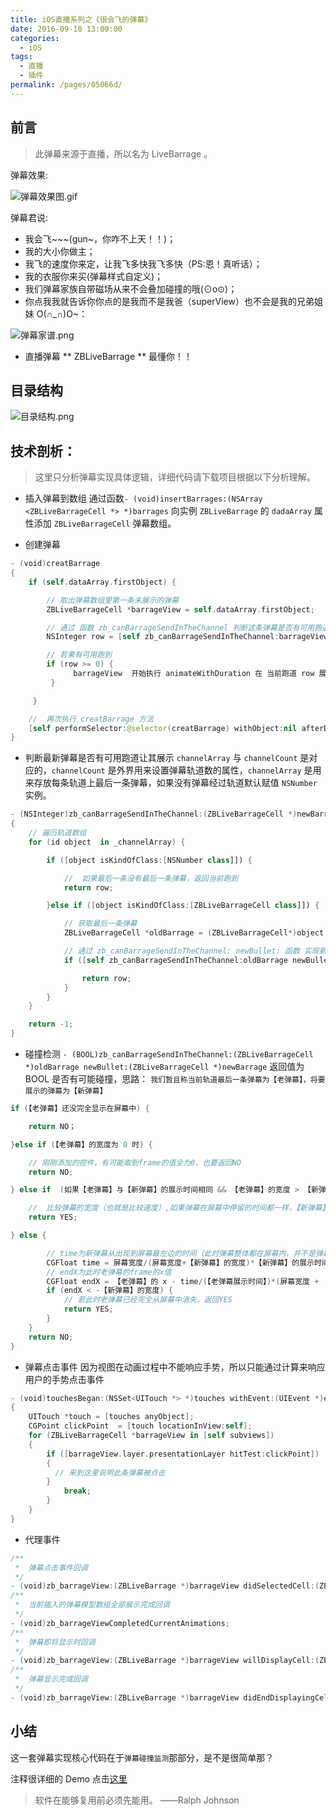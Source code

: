```yaml
---
title: iOS直播系列之《很会飞的弹幕》
date: 2016-09-10 13:00:00
categories: 
  - iOS
tags: 
  - 直播
  - 插件
permalink: /pages/05066d/
---
```


## 前言

> 此弹幕来源于直播，所以名为 LiveBarrage 。

弹幕效果:

![弹幕效果图.gif](https://cdn.jsdelivr.net/gh/zhmbo/static@master/img/20201109161102.gif)

弹幕君说:

- 我会飞~~~(gun~，你咋不上天！！)；
- 我的大小你做主；
- 我飞的速度你来定，让我飞多快我飞多快（PS:恩！真听话）；
- 我的衣服你来买(弹幕样式自定义)；
- 我们弹幕家族自带磁场从来不会叠加碰撞的哦(⊙o⊙)；
- 你点我我就告诉你你点的是我而不是我爸（superView）也不会是我的兄弟姐妹 O(∩_∩)O~：

![弹幕家谱.png](https://cdn.jsdelivr.net/gh/zhmbo/static@master/img/1240-20200903005624988-20200903005632255.png)

- 直播弹幕 ** ZBLiveBarrage ** 最懂你！！

## 目录结构

![目录结构.png](https://cdn.jsdelivr.net/gh/zhmbo/static@master/img/1240-20200903005640031.png)

## 技术剖析：

> 这里只分析弹幕实现具体逻辑，详细代码请下载项目根据以下分析理解。

- 插入弹幕到数组
  通过函数`- (void)insertBarrages:(NSArray <ZBLiveBarrageCell *> *)barrages`
  向实例 `ZBLiveBarrage` 的 `dadaArray` 属性添加 `ZBLiveBarrageCell` 弹幕数组。

- 创建弹幕

```swift
- (void)creatBarrage
{
    if (self.dataArray.firstObject) {

        // 取出弹幕数组里第一条未展示的弹幕
        ZBLiveBarrageCell *barrageView = self.dataArray.firstObject;

        // 通过 函数 zb_canBarrageSendInTheChannel 判断这条弹幕是否有可用跑道让其展示
        NSInteger row = [self zb_canBarrageSendInTheChannel:barrageView];

        // 若果有可用跑到
        if (row >= 0) {
              barrageView  开始执行 animateWithDuration 在 当前跑道 row 展示弹幕
         }

     }

    //  再次执行 creatBarrage 方法
    [self performSelector:@selector(creatBarrage) withObject:nil afterDelay:0.1f];
}
```

- 判断最新弹幕是否有可用跑道让其展示
  `channelArray` 与 `channelCount` 是对应的，`channelCount` 是外界用来设置弹幕轨道数的属性，`channelArray` 是用来存放每条轨道上最后一条弹幕，如果没有弹幕经过轨道默认赋值 `NSNumber` 实例。

```swift
- (NSInteger)zb_canBarrageSendInTheChannel:(ZBLiveBarrageCell *)newBarrage
{
    // 遍历轨道数组
    for (id object  in _channelArray) {

        if ([object isKindOfClass:[NSNumber class]]) {

            //  如果最后一条没有最后一条弹幕，返回当前跑到
            return row;

        }else if ([object isKindOfClass:[ZBLiveBarrageCell class]]) {

            // 获取最后一条弹幕
            ZBLiveBarrageCell *oldBarrage = (ZBLiveBarrageCell*)object;

            // 通过 zb_canBarrageSendInTheChannel: newBullet: 函数 实现新弹幕与当前跑道上最后一条弹幕的 碰撞检测
            if ([self zb_canBarrageSendInTheChannel:oldBarrage newBullet:newBarrage]) {

                return row;
            }
        }
    }

    return -1;
}
```

- 碰撞检测
  `- (BOOL)zb_canBarrageSendInTheChannel:(ZBLiveBarrageCell *)oldBarrage newBullet:(ZBLiveBarrageCell *)newBarrage`
  返回值为 BOOL 是否有可能碰撞，思路：
  `我们暂且称当前轨道最后一条弹幕为【老弹幕】，将要展示的弹幕为【新弹幕】`

```swift
if (【老弹幕】还没完全显示在屏幕中) {

    return NO；

}else if (【老弹幕】的宽度为 0 时) {

    // 刚刚添加的控件，有可能取到frame的值全为0，也要返回NO
    return NO;

} else if  (如果【老弹幕】与【新弹幕】的展示时间相同 && 【老弹幕】的宽度 > 【新弹幕】的宽度)  {

    //  比较弹幕的宽度（也就是比较速度）,如果弹幕在屏幕中停留的时间都一样，【新弹幕】宽度小于【老弹幕】就是永远追不上上一条弹幕,返回YES
    return YES;

} else {

        // time为新弹幕从出现到屏幕最左边的时间（此时弹幕整体都在屏幕内，并不是弹幕消失的时间）
        CGFloat time = 屏幕宽度/(屏幕宽度+【新弹幕】的宽度)*【新弹幕】的展示时间;
        // endX为此时老弹幕的frame的x值
        CGFloat endX = 【老弹幕】的 x - time/(【老弹幕展示时间】)*(屏幕宽度 + 【新弹幕】的宽度);
        if (endX < -【新弹幕】的宽度) {
            // 若此时老弹幕已经完全从屏幕中消失，返回YES
            return YES;
        }
    }
    return NO;
}

```

- 弹幕点击事件
  因为视图在动画过程中不能响应手势，所以只能通过计算来响应用户的手势点击事件

```swift
- (void)touchesBegan:(NSSet<UITouch *> *)touches withEvent:(UIEvent *)event
{
    UITouch *touch = [touches anyObject];
    CGPoint clickPoint  = [touch locationInView:self];
    for (ZBLiveBarrageCell *barrageView in [self subviews])
    {
        if ([barrageView.layer.presentationLayer hitTest:clickPoint])
        {
          // 来到这里说明此条弹幕被点击
        }
            break;
        }
    }
}
```

- 代理事件

```swift
/**
 *  弹幕点击事件回调
 */
- (void)zb_barrageView:(ZBLiveBarrage *)barrageView didSelectedCell:(ZBLiveBarrageCell *)cell;
/**
 *  当前插入的弹幕模型数组全部展示完成回调
 */
- (void)zb_barrageViewCompletedCurrentAnimations;
/**
 *  弹幕即将显示时回调
 */
- (void)zb_barrageView:(ZBLiveBarrage *)barrageView willDisplayCell:(ZBLiveBarrageCell *)cell;
/**
 *  弹幕显示完成回调
 */
- (void)zb_barrageView:(ZBLiveBarrage *)barrageView didEndDisplayingCell:(ZBLiveBarrageCell *)cell;
```

## 小结

这一套弹幕实现核心代码在于`弹幕碰撞监测`那部分，是不是很简单那？

注释很详细的 Demo 点击[这里](https://github.com/zhmbo/ZBLiveBarrage)

> 软件在能够复用前必须先能用。
——Ralph Johnson
